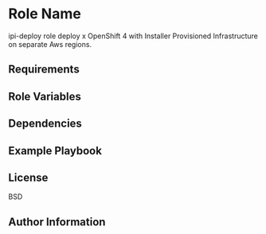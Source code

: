 Role Name
=========

ipi-deploy role deploy x OpenShift 4 with Installer Provisioned Infrastructure on separate Aws regions.

Requirements
------------


Role Variables
--------------



Dependencies
------------


Example Playbook
----------------



License
-------

BSD

Author Information
------------------

